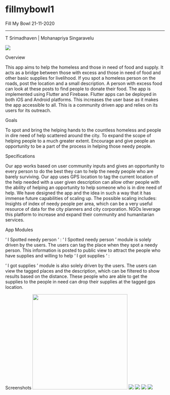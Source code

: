 # fillmybowl1
 

Fill My Bowl
21-11-2020
___

T Srimadhaven |
Mohanapriya Singaravelu

<img src="https://i.ibb.co/c6XvCww/vector1.jpg"></img>

Overview

This app aims to help the homeless and those in need of food and supply. It acts as a bridge between those with excess and those in need of food and other basic supplies for livelihood. If you spot a homeless person on the roads, post the location and a small description. A person with excess food can look at these posts to find people to donate their food. The app is implemented using Flutter and Firebase. Flutter apps can be deployed in both iOS and Android platforms. This increases the user base as it makes the app accessible to all. This is a community driven app and relies on its users for its outreach. 

Goals

To spot and bring the helping hands to the countless homeless and people in dire need of help scattered around the city.
To expand the scope of helping people to a much greater extent. 
Encourage and give people an opportunity to be a part of the process in helping those needy people.

Specifications

Our app works based on user community inputs and gives an opportunity to every person to do the best they can to help the needy people who are barely surviving.
Our app uses GPS location to tag the current location of the help needed with a user given description can allow other people with the ability of helping an opportunity to help someone who is in dire need of help.
We have designed the app and the idea in such a way that it has immense future capabilities of scaling up. The possible scaling includes:
Insights of index of needy people per area, which can be a very useful resource of data for the city planners and city corporation.
NGOs leverage this platform to increase and expand their community and humanitarian services.  

App Modules

‘ I Spotted needy person ‘ : 
‘ I Spotted needy person ’ module is solely driven by the users. The users can tag the place when they spot a needy person. This information is posted to public view to attract the people who have supplies and willing to help
‘ I got supplies ‘ :

‘ I got supplies ’ module is also solely driven by the users. The users can view the tagged places and the description, which can be filtered to show results based on the distance. These people who are able to get the supplies to the people in need can drop their supplies at the tagged gps location.

Screenshots
<img src="https://i.ibb.co/GVpfnBG/Screenshot-20201122-204405.jpg" width="300"></img>
<img src="https://i.ibb.co/2NrNT4g/Screenshot-20201122-204409.jpg"></img>
<img src="https://i.ibb.co/7v772q7/Screenshot-20201122-204419.jpg"></img>
<img src="https://i.ibb.co/xfm64Cr/Screenshot-20201122-204428.jpg"></img>
<img src="https://i.ibb.co/gWW9GWd/Screenshot-20201122-204412.jpg"></img>

